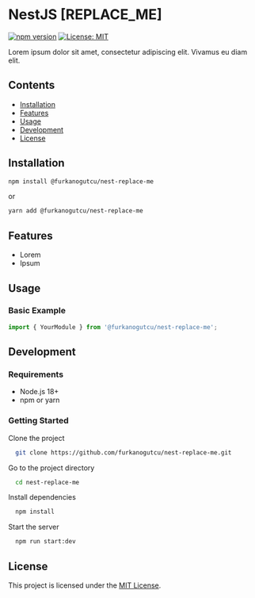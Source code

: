 # NestJS [REPLACE_ME]

[![npm version](https://img.shields.io/npm/v/@furkanogutcu/nest-replace-me.svg)](https://www.npmjs.com/package/@furkanogutcu/nest-replace-me)
[![License: MIT](https://img.shields.io/badge/License-MIT-yellow.svg)](https://opensource.org/licenses/MIT)

Lorem ipsum dolor sit amet, consectetur adipiscing elit. Vivamus eu diam elit.

## Contents

- [Installation](#installation)
- [Features](#features)
- [Usage](#usage)
- [Development](#development)
- [License](#license)

## Installation

```bash
npm install @furkanogutcu/nest-replace-me
```

or

```bash
yarn add @furkanogutcu/nest-replace-me
```

## Features

- Lorem
- Ipsum

## Usage

### Basic Example

```typescript
import { YourModule } from '@furkanogutcu/nest-replace-me';
```

## Development

### Requirements

- Node.js 18+
- npm or yarn

### Getting Started

Clone the project

```bash
  git clone https://github.com/furkanogutcu/nest-replace-me.git
```

Go to the project directory

```bash
  cd nest-replace-me
```

Install dependencies

```bash
  npm install
```

Start the server

```bash
  npm run start:dev
```

## License

This project is licensed under the [MIT License](LICENSE).
